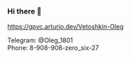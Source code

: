 ### Hi there 👋  
  
https://gpvc.arturio.dev/Vetoshkin-Oleg

Telegram: @Oleg_1801  
Phone: 8-908-908-zero_six-27

<!--
**Vetoshkin-Oleg/Vetoshkin-Oleg** is a ✨ _special_ ✨ repository because its `README.md` (this file) appears on your GitHub profile.

Here are some ideas to get you started:

- 🔭 I’m currently working on ...
- 🌱 I’m currently learning ...
- 👯 I’m looking to collaborate on ...
- 🤔 I’m looking for help with ...
- 💬 Ask me about ...
- 📫 How to reach me: ...
- 😄 Pronouns: ...
- ⚡ Fun fact: ...
-->
